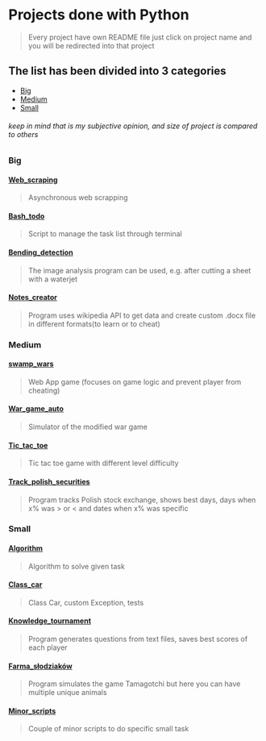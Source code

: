 # Projects done with Python

> Every project have own README file just click on project name and you will be redirected into that project

## The list has been divided into 3 categories

- [Big](#Big)
- [Medium](#Medium)
- [Small](#Small)

###### keep in mind that is my subjective opinion, and size of project is compared to others

### Big

#### [Web_scraping](Web_scraping)

> Asynchronous web scrapping

#### [Bash_todo](Bash_todo)

> Script to manage the task list through terminal

#### [Bending_detection](Bending_detection)

> The image analysis program can be used, e.g. after cutting a sheet with a waterjet

#### [Notes_creator](Notes_creator)

> Program uses wikipedia API to get data and create custom .docx file in different formats(to learn or to cheat)

### Medium

#### [swamp_wars](swamp_wars)

> Web App game (focuses on game logic and prevent player from cheating)

#### [War_game_auto](War_game_auto)

> Simulator of the modified war game

#### [Tic_tac_toe](Tic_tac_toe)

> Tic tac toe game with different level difficulty

#### [Track_polish_securities](Track_polish_securities)

> Program tracks Polish stock exchange, shows best days, days when x% was > or < and dates when x% was specific

### Small

#### [Algorithm](Algorithm)

> Algorithm to solve given task

#### [Class_car](Class_car)

> Class Car, custom Exception, tests

#### [Knowledge_tournament](Knowledge_tournament)

> Program generates questions from text files, saves best scores of each player

#### [Farma_słodziaków](Farma_łodziaków)

> Program simulates the game Tamagotchi but here you can have multiple unique animals

#### [Minor_scripts](Minor_scripts)

> Couple of minor scripts to do specific small task
